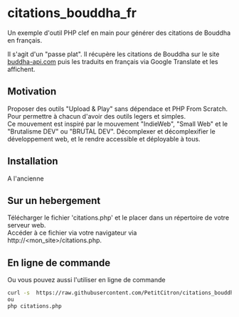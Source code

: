# citations_bouddha_fr

Un exemple d'outil PHP clef en main pour générer des citations de Bouddha en français.

Il s'agit d'un "passe plat".
Il récupère les citations de Bouddha sur le site [buddha-api.com](https://buddha-api.com) puis
les traduits en français via Google Translate et les affichent.

## Motivation

Proposer des outils "Upload & Play" sans dépendace et PHP From Scratch. <br>
Pour permettre à chacun d'avoir des outils legers et simples.<br>
Ce mouvement est inspiré par le mouvement "IndieWeb", "Small Web" et le "Brutalisme DEV" ou "BRUTAL DEV".
Décomplexer et décomplexifier le développement web,  et le rendre accessible et déployable à tous.


## Installation

A l'ancienne 

## Sur un hebergement
Télécharger le fichier 'citations.php' et le placer dans un répertoire de votre serveur web.<br>
Accéder à ce fichier via votre navigateur via http://<mon_site>/citations.php.

## En ligne de commande

Ou vous pouvez aussi l'utiliser en ligne de commande
    
```bash
curl -s  https://raw.githubusercontent.com/PetitCitron/citations_bouddha/main/citations.php | php
ou
php citations.php
```